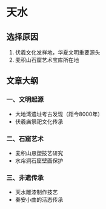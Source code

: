 # 天水

## 选择原因
1. 伏羲文化发祥地，华夏文明重要源头
2. 麦积山石窟艺术宝库所在地

## 文章大纲
### 一、文明起源
- 大地湾遗址考古发现（距今8000年）
- 伏羲庙祭祀文化传承

### 二、石窟艺术
- 麦积山悬塑技艺研究
- 水帘洞石窟壁画保护

### 三、非遗传承
- 天水雕漆制作技艺
- 秦安小曲的活态传承